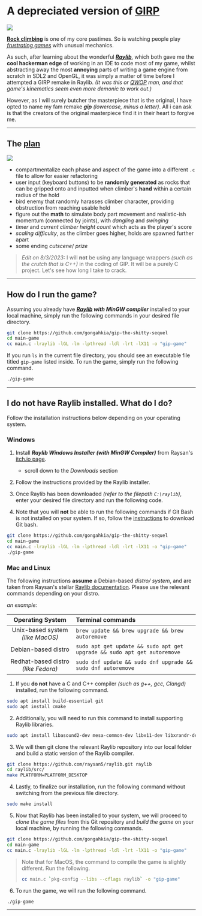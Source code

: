 # A depreciated version of [GIRP](http://www.foddy.net/GIRP.html)

![](https://iheartcats.com/wp-content/uploads/2020/09/15871902_1099453596832566_3557635749273180674_n-e1599916073805.jpg)

[**Rock climbing**](https://images.genius.com/d1cde25d34e647d7ffacefcea11fc287.1000x1000x1.jpg) is one of my core pastimes. So is watching people play [*frustrating games*](https://store.steampowered.com/app/240720/Getting_Over_It_with_Bennett_Foddy/) with unusual mechanics.

As such, after learning about the wonderful [***Raylib***](https://github.com/raysan5/raylib), which both gave me the **cool hackerman edge** of working in an IDE to code most of my game, whilst abstracting away the most **annoying** parts of writing a game engine from scratch in SDL2 and OpenGL, it was simply a matter of time before I attempted a GIRP remake in Raylib. *(It was this or [QWOP](http://www.foddy.net/Athletics.html) man, and that game's kinematics seem even more demonic to work out.)*

However, as I will surely butcher the masterpiece that is the original, I have opted to name my fam remake ***gip*** *(lowercase, minus a letter)*. All i can ask is that the creators of the original masterpiece find it in their heart to forgive me.

---

## The [plan](https://www.tiktok.com/@viralclips2k/video/7113461341448326402?lang=en)

![](https://i.kym-cdn.com/photos/images/original/001/856/682/bfc.jpg)

* compartmentalize each phase and aspect of the game into a different `.c` file to allow for easier refactoring
* user input (keyboard buttons) to be **randomly generated** as rocks that can be gripped onto and inputted when climber's **hand** within a certain radius of the hold
* bird enemy that randomly harasses climber character, providing obstruction from reaching usable hold
* figure out the **math** to simulate body part movement and realistic-ish momentum (connected by joints), with *dangling* and *swinging*
* *timer* and *current climber height count* which acts as the player's score
* *scaling difficulty*, as the climber goes higher, holds are spawned further apart
* some ending *cutscene*/ *prize*

> *Edit on 8/3/2023:* I will **not** be using any language wrappers *(such as the crutch that is C++)* in the coding of GIP. It will be a purely C project. Let's see how long I take to crack.

---

## How do I run the game?

Assuming you already have ***[Raylib](https://github.com/raysan5/raylib) with MinGW compiler*** installed to your local machine, simply run the following commands in your desired file directory.

```bash
git clone https://github.com/gongahkia/gip-the-shitty-sequel
cd main-game
cc main.c -lraylib -lGL -lm -lpthread -ldl -lrt -lX11 -o "gip-game"
```

If you run `ls` in the current file directory, you should see an executable file titled `gip-game` listed inside. To run the game, simply run the following command.

```bash
./gip-game 
```

---

## I do not have Raylib installed. What do I do?

Follow the installation instructions below depending on your operating system.

### Windows 

1. Install ***Raylib Windows Installer (with MinGW Compiler)*** from Raysan's [itch.io page](https://raysan5.itch.io/raylib).
    * scroll down to the *Downloads* section

2. Follow the instructions provided by the Raylib installer. 

3. Once Raylib has been downloaded *(refer to the filepath `C:\raylib`)*, enter your desired file directory and run the following code.

4. Note that you will **not** be able to run the following commands if Git Bash is not installed on your system. If so, follow the [instructions](https://gitforwindows.org/) to download Git bash.

```bash
git clone https://github.com/gongahkia/gip-the-shitty-sequel
cd main-game
cc main.c -lraylib -lGL -lm -lpthread -ldl -lrt -lX11 -o "gip-game"
./gip-game 
```

### Mac and Linux

The following instructions **assume** a Debian-based *distro/ system*, and are taken from Raysan's stellar [Raylib documentation](https://github.com/raysan5/raylib/wiki/Working-on-GNU-Linux). Please use the relevant commands depending on your distro.

*an example:*

| Operating System | Terminal commands |
| :---: | :--- |
| Unix-based system *(like MacOS)* | `brew update && brew upgrade && brew autoremove` | 
| Debian-based distro | `sudo apt get update && sudo apt get upgrade && sudo apt get autoremove` | 
| Redhat-based distro *(like Fedora)* | `sudo dnf update && sudo dnf upgrade && sudo dnf autoremove` |

1. If you **do not** have a C and C++ compiler *(such as g++, gcc, Clangd)* installed, run the following command.

```bash
sudo apt install build-essential git
sudo apt install cmake
```

2. Additionally, you will need to run this command to install supporting Raylib libraries.

```bash
sudo apt install libasound2-dev mesa-common-dev libx11-dev libxrandr-dev libxi-dev xorg-dev libgl1-mesa-dev libglu1-mesa-dev
```

3. We will then git clone the relevant Raylib repository into our local folder and build a static version of the Raylib compiler.

```bash
git clone https://github.com/raysan5/raylib.git raylib
cd raylib/src/
make PLATFORM=PLATFORM_DESKTOP
```

4. Lastly, to finalize our installation, run the following command without switching from the previous file directory.

```bash
sudo make install
```

5. Now that Raylib has been installed to your system, we will proceed to *clone the game files* from this Git repository and *build the game* on your local machine, by running the following commands.

```bash
git clone https://github.com/gongahkia/gip-the-shitty-sequel
cd main-game
cc main.c -lraylib -lGL -lm -lpthread -ldl -lrt -lX11 -o "gip-game"
```

> Note that for MacOS, the command to compile the game is slightly different. Run the following.
>
> ```bash
> cc main.c `pkg-config --libs --cflags raylib` -o "gip-game"
> ```

6. To run the game, we will run the following command.

```bash
./gip-game
```

---
